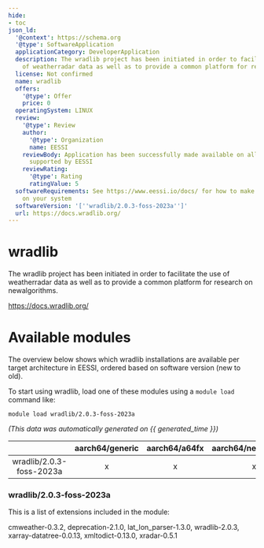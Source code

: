 ```yaml
---
hide:
- toc
json_ld:
  '@context': https://schema.org
  '@type': SoftwareApplication
  applicationCategory: DeveloperApplication
  description: The wradlib project has been initiated in order to facilitate the use
    of weatherradar data as well as to provide a common platform for research on newalgorithms.
  license: Not confirmed
  name: wradlib
  offers:
    '@type': Offer
    price: 0
  operatingSystem: LINUX
  review:
    '@type': Review
    author:
      '@type': Organization
      name: EESSI
    reviewBody: Application has been successfully made available on all architectures
      supported by EESSI
    reviewRating:
      '@type': Rating
      ratingValue: 5
  softwareRequirements: See https://www.eessi.io/docs/ for how to make EESSI available
    on your system
  softwareVersion: '[''wradlib/2.0.3-foss-2023a'']'
  url: https://docs.wradlib.org/
---
```


wradlib
=======


The wradlib project has been initiated in order to facilitate the use of weatherradar data as well as to provide a common platform for research on newalgorithms.

https://docs.wradlib.org/
# Available modules


The overview below shows which wradlib installations are available per target architecture in EESSI, ordered based on software version (new to old).

To start using wradlib, load one of these modules using a `module load` command like:

```shell
module load wradlib/2.0.3-foss-2023a
```

*(This data was automatically generated on {{ generated_time }})*

| |aarch64/generic|aarch64/a64fx|aarch64/neoverse_n1|aarch64/neoverse_v1|aarch64/nvidia/grace|x86_64/generic|x86_64/amd/zen2|x86_64/amd/zen3|x86_64/amd/zen4|x86_64/intel/cascadelake|x86_64/intel/haswell|x86_64/intel/icelake|x86_64/intel/sapphirerapids|x86_64/intel/skylake_avx512|
| :---: | :---: | :---: | :---: | :---: | :---: | :---: | :---: | :---: | :---: | :---: | :---: | :---: | :---: | :---: |
|wradlib/2.0.3-foss-2023a|x|x|x|x|x|x|x|x|x|x|x|x|x|x|


### wradlib/2.0.3-foss-2023a

This is a list of extensions included in the module:

cmweather-0.3.2, deprecation-2.1.0, lat_lon_parser-1.3.0, wradlib-2.0.3, xarray-datatree-0.0.13, xmltodict-0.13.0, xradar-0.5.1